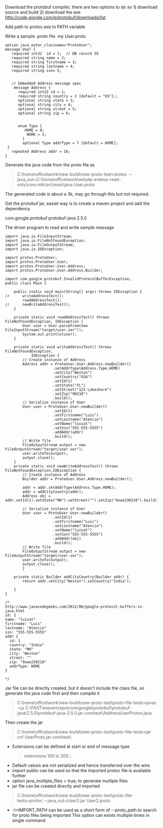 Download the protobuf compiler, there are two options to do so 1) download source and build 2) download the exe
http://code.google.com/p/protobuf/downloads/list

Add path to protoc.exe to PATH variable

Write a sample .proto file. my User.proto
     
    option java_outer_classname="ProtoUser";
    message User {
       required int32  id = 1;  // DB record ID
       required string name = 2;
       required string firstname = 3;
       required string lastname = 4;
       required string ssn= 5;
     
     
       // Embedded Address message spec
        message Address {
          required int32 id = 1;
          required string country = 2 [default = "US"];;
          optional string state = 3;
          optional string city = 4;
          optional string street = 5;
          optional string zip = 6;
     
     
          enum Type {
             HOME = 0;
              WORK = 1;
            }
            optional Type addrType = 7 [default = HOME];
     }
       repeated Address addr = 16;
    }
    
Generate the java code from the proto file as

> C:\home\office\work\new-build\new-proto-test>protoc
--java_out=C:\home\office\work\ws\ptp-erebus-read-only\com.mtk\src\main\java
User.proto

The generated code is about a 3k, may go through this but not required.

Get the protobuf jar, easiet way is to create a maven project and add the dependency
    
> <dependency>
 <groupId>com.google.protobuf</groupId>
 <artifactId>protobuf-java</artifactId>
 <version>2.5.0</version>
</dependency>


The driver program to read and write sample message 

	import java.io.FileInputStream;
	import java.io.FileNotFoundException;
	import java.io.FileOutputStream;
	import java.io.IOException;

	import protos.ProtoUser;
	import protos.ProtoUser.User;
	import protos.ProtoUser.User.Address;
	import protos.ProtoUser.User.Address.Builder;

	import com.google.protobuf.InvalidProtocolBufferException;
	public class Main {
		
		public static void main(String[] args) throws IOException {
	//		writeAddressTest();
			readAddressTest();
	//		newWriteAddressTest();
		}
		
		private static void readAddressTest() throws FileNotFoundException, IOException {
			User user = User.parseFrom(new FileInputStream("target/user.ser"));
			System.out.println(user);
		}
		
		private static void writeAddressTest() throws FileNotFoundException,
				IOException {
			// Create instance of Address
			Address addr = ProtoUser.User.Address.newBuilder()
						  .setAddrType(Address.Type.HOME)
						  .setCity("Weston")
						  .setCountry("USA")
						  .setId(1)
						  .setState("FL")
						  .setStreet("123 Lakeshore")
						  .setZip("90210")
						  .build();
			// Serialize instance of User
			User user = ProtoUser.User.newBuilder()
						  .setId(1)
						  .setFirstname("Luis")
						  .setLastname("Atencio")
						  .setName("luisat")
						  .setSsn("555-555-5555")
						  .addAddr(addr)
						  .build();
			// Write file
			FileOutputStream output = new FileOutputStream("target/user.ser");
			user.writeTo(output);
			output.close();
		}
		private static void newWriteAddressTest() throws FileNotFoundException,IOException {
			// Create instance of Address
			Builder addr = ProtoUser.User.Address.newBuilder();
			
			addr = addr.setAddrType(Address.Type.HOME);
			addr = addCityCountry(addr);
			Address obj = addr.setId(1).setState("MH").setStreet("").setZip("9xwe230210").build();
			
			// Serialize instance of User
			User user = ProtoUser.User.newBuilder()
						  .setId(1)
						  .setFirstname("Luis")
						  .setLastname("Atencio")
						  .setName("luisat")
						  .setSsn("555-555-5555")
						  .addAddr(obj)
						  .build();
			// Write file
			FileOutputStream output = new FileOutputStream("target/user.ser");
			user.writeTo(output);
			output.close();
			}

		private static Builder addCityCountry(Builder addr) {
			return addr.setCity("Weston").setCountry("India");

		}
	}

	/*
	http://www.javacodegeeks.com/2012/06/google-protocol-buffers-in-java.html
	id: 1
	name: "luisat"
	firstname: "Luis"
	lastname: "Atencio"
	ssn: "555-555-5555"
	addr {
	  id: 1
	  country: "India"
	  state: "MH"
	  city: "Weston"
	  street: ""
	  zip: "9xwe230210"
	  addrType: HOME
	}

	*/

Jar file can be directly created, but it doesn't include the class file, so generate the java code first and then compile it

> C:\home\office\work\new-build\new-proto-test\proto-file-tests>javac -cp C:\FAST\maven\repo\com\google\protobuf\protobuf-java\2.5.0\protobuf-java-2.5.0.jar  com\test\AddressUserProtos.java

Then create the jar
> C:\home\office\work\new-build\new-proto-test\proto-file-tests>jar cvf UserProto.jar com\test\
     
- Extensions can be defined at start or end of message type
  > extensions 100 to 200 ;
- Default values are not serialized and hence transferred over the wire.
- import public can be used so that the imported protoc file is available further
- option java_multiple_files = true; to generate multiple files
- jar file can be created directly and imported
>  C:\home\office\work\new-build\new-proto-test\proto-file-tests>protoc --java_out=User2.jar User2.proto

- -I=IMPORT_PATH can be used as a short form of --proto_path.to search for proto files being imported This option can exists multiple times in single command.

